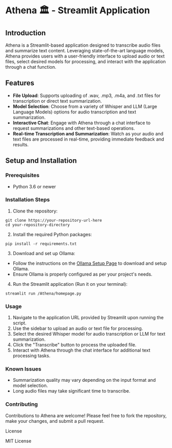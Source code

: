 # Athena 🏛️ - Streamlit Application

## Introduction

Athena is a Streamlit-based application designed to transcribe audio files and summarize text content. Leveraging state-of-the-art language models, Athena provides users with a user-friendly interface to upload audio or text files, select desired models for processing, and interact with the application through a chat function.

## Features

* **File Upload**: Supports uploading of .wav, .mp3, .m4a, and .txt files for transcription or direct text summarization.
* **Model Selection**: Choose from a variety of Whisper and LLM (Large Language Models) options for audio transcription and text summarization.
* **Interactive Chat**: Engage with Athena through a chat interface to request summarizations and other text-based operations.
* **Real-time Transcription and Summarization**: Watch as your audio and text files are processed in real-time, providing immediate feedback and results.
  
## Setup and Installation

### Prerequisites
* Python 3.6 or newer
  
### Installation Steps

1. Clone the repository:
```
git clone https://your-repository-url-here
cd your-repository-directory
```
2. Install the required Python packages:
```
pip install -r requirements.txt
```
3. Download and set up Ollama:
* Follow the instructions on the [Ollama Setup Page](https://ollama.com/download) to download and setup Ollama.
* Ensure Ollama is properly configured as per your project's needs.
4. Run the Streamlit application (Run it on your terminal):
```
streamlit run /Athena/homepage.py
```

### Usage

1. Navigate to the application URL provided by Streamlit upon running the script.
2. Use the sidebar to upload an audio or text file for processing.
3. Select the desired Whisper model for audio transcription or LLM for text summarization.
4. Click the "Transcribe" button to process the uploaded file.
5. Interact with Athena through the chat interface for additional text processing tasks.

### Known Issues

* Summarization quality may vary depending on the input format and model selection.
* Long audio files may take significant time to transcribe.

### Contributing

Contributions to Athena are welcome! Please feel free to fork the repository, make your changes, and submit a pull request.

License

MIT License

